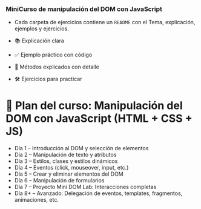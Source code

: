 ### MiniCurso de manipulación del DOM con JavaScript

* Cada carpeta de ejercicios contiene un `README` con el Tema, explicación, ejemplos y ejercicios.

* 📚 Explicación clara
 
* ✅ Ejemplo práctico con código
 
* 🧠 Métodos explicados con detalle
 
* 🛠️ Ejercicios para practicar
 
# 📅 Plan del curso: Manipulación del DOM con JavaScript (HTML + CSS + JS)

- Día 1 – Introducción al DOM y selección de elementos
- Día 2 – Manipulación de texto y atributos
- Día 3 – Estilos, clases y estilos dinámicos
- Día 4 – Eventos (click, mouseover, input, etc.)
- Día 5 – Crear y eliminar elementos del DOM
- Día 6 – Manipulación de formularios
- Día 7 – Proyecto Mini DOM Lab: Interacciones completas
- Día 8+ – Avanzado: Delegación de eventos, templates, fragmentos, animaciones, etc.